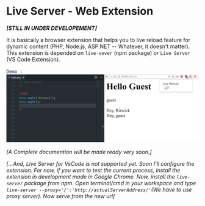 # Live Server - Web Extension

***[STILL IN UNDER DEVELOPEMENT]***

It is basically a browser extension that helps you to live reload feature for dynamic content (PHP, Node.js, ASP.NET -- Whatever, it doesn't matter). 
This extension is depended on `live-sever` (npm package) or `Live Server` (VS Code Extension). 

`Demo :` 
![](./img/screenshots/live-server-web-extension.gif)


_[A Complete documention will be made ready very soon.]_

_[...And, Live Server for VsCode is not supported yet. Soon I'll configure the extension. For now, if you want to test the current process, install the extension in development mode in Google Chrome. Now, install the `live-server` package from npm. Open terminal/cmd in your workspace and type `live-server --proxy='/':'http://actualServerAddress/'`(We have to use proxy server). Now serve from the new url]_




